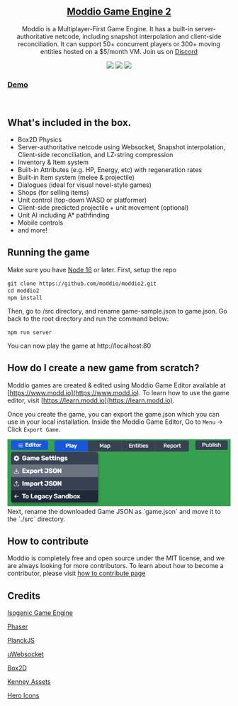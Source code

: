 
<div align="center">
  <h2><a href="https://modd.io">Moddio Game Engine 2</a></h2>
  <p>Moddio is a Multiplayer-First Game Engine. It has a built-in server-authoritative netcode, including snapshot interpolation and client-side reconciliation. It can support 50+ concurrent players or 300+ moving entities hosted on a $5/month VM. Join us on <a href="https://discord.gg/XRe8T7K">Discord</a>
</div>

<div align="center">
  <img src="https://img.shields.io/github/contributors/moddio/moddio2?style=for-the-badge&color=f01313">
  <img src="https://img.shields.io/github/last-commit/moddio/moddio2?style=for-the-badge&color=f01313">
  <img src="https://img.shields.io/github/languages/code-size/moddio/moddio2?style=for-the-badge&color=f01313">
</div>


<h3><a href="http://modd.io/play/two-houses">Demo</a></h3>
<br>

## What's included in the box.
- Box2D Physics
- Server-authoritative netcode using Websocket, Snapshot interpolation, Client-side reconciliation, and LZ-string compression
- Inventory & Item system
- Built-in Attributes (e.g. HP, Energy, etc) with regeneration rates
- Built-in Item system (melee & projectile)
- Dialogues (ideal for visual novel-style games)
- Shops (for selling items)
- Unit control (top-down WASD or platformer)
- Client-side predicted projectile + unit movement (optional)
- Unit AI including A* pathfinding
- Mobile controls
- and more!

## Running the game

Make sure you have [Node 16](https://nodejs.org) or later.
First, setup the repo
```
git clone https://github.com/moddio/moddio2.git
cd moddio2
npm install
```

Then, go to /src directory, and rename game-sample.json to game.json.
Go back to the root directory and run the command below:
```
npm run server
```

You can now play the game at http://localhost:80

## How do I create a new game from scratch?
Moddio games are created & edited using Moddio Game Editor available at [https://www.modd.io](https://www.modd.io).
To learn how to use the game editor, visit [https://learn.modd.io](https://learn.modd.io).

Once you create the game, you can export the game.json which you can use in your local installation.
Inside the Moddio Game Editor, Go to `Menu` -> Click `Export Game`.

<img src="./assets/images/gamejson2.png" width="600" alt="How to get game json in game's in-game editor">
Next, rename the downloaded Game JSON as `game.json` and move it to the `./src` directory.


## How to contribute
Moddio is completely free and open source under the MIT license, and we are always looking for more contributors.
To learn about how to become a contributor, please visit [how to contribute page](https://docs.modd.io/how-to-contribute)


## Credits ##
[Isogenic Game Engine](https://www.isogenicengine.com/)

[Phaser](https://phaser.io/)

[PlanckJS](https://github.com/piqnt/planck.js)

[uWebsocket](https://github.com/uNetworking/uWebSockets)

[Box2D](https://github.com/erincatto/box2d)

[Kenney Assets](https://www.kenney.nl/)

[Hero Icons](https://github.com/tailwindlabs/heroicons)

